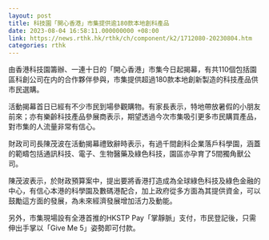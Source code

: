 ```yaml
---
layout: post
title: 科技園「開心香港」市集提供逾180款本地創科產品
date: 2023-08-04 16:58:11.000000000 +08:00
link: https://news.rthk.hk/rthk/ch/component/k2/1712080-20230804.htm
categories: rthk
---
```


由香港科技園籌辦、一連十日的「開心香港」市集今日起揭幕，有共110個包括園區科創公司在内的合作夥伴參與，市集提供超過180款本地創新製造的科技產品供市民選購。

活動揭幕首日已經有不少市民到場參觀購物。有家長表示，特地帶放暑假的小朋友前來；亦有樂齡科技產品參展商表示，期望透過今次市集吸引更多市民購買產品，對市集的人流量非常有信心。

財政司司長陳茂波在活動揭幕禮致辭時表示，有過千間創科企業落戶科學園，涵蓋的範疇包括通訊科技、電子、生物醫藥及綠色科技，園區亦孕育了5間獨角獸公司。

陳茂波表示，於財政預算案中，提出要將香港打造成為全球綠色科技及綠色金融的中心，有信心本港的科學園及數碼港配合，加上政府從多方面為其提供資金，可以鼓勵這方面的發展，為未來經濟發展增加活力及動能。

另外，市集現場設有全港首推的HKSTP Pay「掌靜脈」支付，市民登記後，只需伸出手掌以「Give Me 5」姿勢即可付款。
